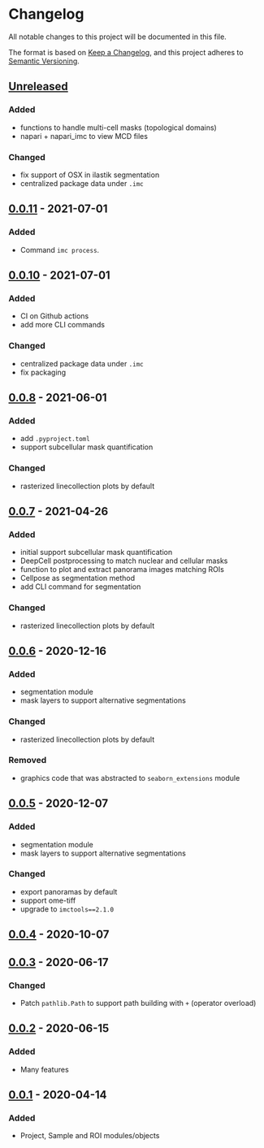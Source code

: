 # Changelog

All notable changes to this project will be documented in this file.

The format is based on [Keep a Changelog](https://keepachangelog.com/en/1.0.0/),
and this project adheres to [Semantic Versioning](https://semver.org/spec/v2.0.0.html).

## [Unreleased]
### Added
- functions to handle multi-cell masks (topological domains)
- napari + napari_imc to view MCD files
### Changed
- fix support of OSX in ilastik segmentation
- centralized package data under `.imc`

## [0.0.11] - 2021-07-01
### Added
- Command `imc process`.

## [0.0.10] - 2021-07-01
### Added
- CI on Github actions
- add more CLI commands
### Changed
- centralized package data under `.imc`
- fix packaging

## [0.0.8] - 2021-06-01
### Added
- add `.pyproject.toml`
- support subcellular mask quantification
### Changed
- rasterized linecollection plots by default

## [0.0.7] - 2021-04-26
### Added
- initial support subcellular mask quantification
- DeepCell postprocessing to match nuclear and cellular masks
- function to plot and extract panorama images matching ROIs
- Cellpose as segmentation method
- add CLI command for segmentation
### Changed
- rasterized linecollection plots by default

## [0.0.6] - 2020-12-16
### Added
- segmentation module
- mask layers to support alternative segmentations
### Changed
- rasterized linecollection plots by default
### Removed
- graphics code that was abstracted to `seaborn_extensions` module

## [0.0.5] - 2020-12-07
### Added
- segmentation module
- mask layers to support alternative segmentations
### Changed
- export panoramas by default
- support ome-tiff
- upgrade to `imctools==2.1.0`

## [0.0.4] - 2020-10-07


## [0.0.3] - 2020-06-17
### Changed
- Patch `pathlib.Path` to support path building with `+` (operator overload)

## [0.0.2] - 2020-06-15
### Added
- Many features


## [0.0.1] - 2020-04-14
### Added
- Project, Sample and ROI modules/objects

[Unreleased]: https://github.com/ElementoLab/imc/compare/0.0.2...HEAD
[0.0.11]: https://github.com/ElementoLab/imc/compare/0.0.10...v0.0.11
[0.0.10]: https://github.com/ElementoLab/imc/compare/0.0.9...v0.0.10
[0.0.9]: https://github.com/ElementoLab/imc/compare/0.0.8...v0.0.9
[0.0.8]: https://github.com/ElementoLab/imc/compare/0.0.7...v0.0.8
[0.0.7]: https://github.com/ElementoLab/imc/compare/0.0.6...v0.0.7
[0.0.6]: https://github.com/ElementoLab/imc/compare/0.0.5...v0.0.6
[0.0.5]: https://github.com/ElementoLab/imc/compare/0.0.4...v0.0.5
[0.0.4]: https://github.com/ElementoLab/imc/compare/0.0.3...v0.0.4
[0.0.3]: https://github.com/ElementoLab/imc/compare/0.0.2...v0.0.3
[0.0.2]: https://github.com/ElementoLab/imc/compare/0.0.1...v0.0.2
[0.0.1]: https://github.com/ElementoLab/imc/releases/tag/v0.0.1
